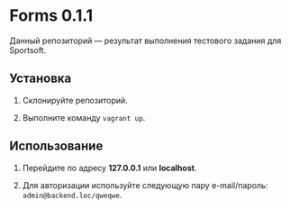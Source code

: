 # Forms 0.1.1

Данный репозиторий — результат выполнения тестового задания для Sportsoft.

## Установка

1. Склонируйте репозиторий.

2. Выполните команду `vagrant up`.

## Использование

1. Перейдите по адресу **127.0.0.1** или **localhost**.

2. Для авторизации используйте следующую пару e-mail/пароль: `admin@backend.loc/qweqwe`.
